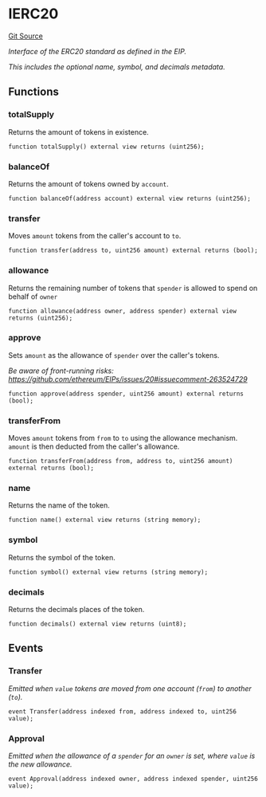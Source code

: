 # IERC20
[Git Source](https://github.com/dustinstacy/boncurs/blob/8dd3d6e20d7e085dbf2dccdde2c14001616467cf/lib/forge-std/src/interfaces/IERC20.sol)

*Interface of the ERC20 standard as defined in the EIP.*

*This includes the optional name, symbol, and decimals metadata.*


## Functions
### totalSupply

Returns the amount of tokens in existence.


```solidity
function totalSupply() external view returns (uint256);
```

### balanceOf

Returns the amount of tokens owned by `account`.


```solidity
function balanceOf(address account) external view returns (uint256);
```

### transfer

Moves `amount` tokens from the caller's account to `to`.


```solidity
function transfer(address to, uint256 amount) external returns (bool);
```

### allowance

Returns the remaining number of tokens that `spender` is allowed
to spend on behalf of `owner`


```solidity
function allowance(address owner, address spender) external view returns (uint256);
```

### approve

Sets `amount` as the allowance of `spender` over the caller's tokens.

*Be aware of front-running risks: https://github.com/ethereum/EIPs/issues/20#issuecomment-263524729*


```solidity
function approve(address spender, uint256 amount) external returns (bool);
```

### transferFrom

Moves `amount` tokens from `from` to `to` using the allowance mechanism.
`amount` is then deducted from the caller's allowance.


```solidity
function transferFrom(address from, address to, uint256 amount) external returns (bool);
```

### name

Returns the name of the token.


```solidity
function name() external view returns (string memory);
```

### symbol

Returns the symbol of the token.


```solidity
function symbol() external view returns (string memory);
```

### decimals

Returns the decimals places of the token.


```solidity
function decimals() external view returns (uint8);
```

## Events
### Transfer
*Emitted when `value` tokens are moved from one account (`from`) to another (`to`).*


```solidity
event Transfer(address indexed from, address indexed to, uint256 value);
```

### Approval
*Emitted when the allowance of a `spender` for an `owner` is set, where `value`
is the new allowance.*


```solidity
event Approval(address indexed owner, address indexed spender, uint256 value);
```

